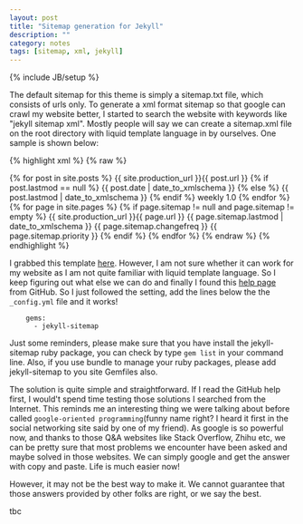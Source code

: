 ```yaml
---
layout: post
title: "Sitemap generation for Jekyll"
description: ""
category: notes 
tags: [sitemap, xml, jekyll]
---
```

{% include JB/setup %}

The default sitemap for this theme is simply a sitemap.txt file, which consists of urls only. To generate a xml format sitemap so that google can crawl my website better, I started to search the website with keywords like "jekyll sitemap xml". Mostly people will say we can create a sitemap.xml file on the root directory with liquid template language in by ourselves. One sample is shown below:


{% highlight xml %}
{% raw %}
<?xml version="1.0" encoding="UTF-8"?>
<urlset xmlns="http://www.sitemaps.org/schemas/sitemap/0.9">
  {% for post in site.posts %}
      <url>
        <loc>{{ site.production_url }}{{ post.url }}</loc>
        {% if post.lastmod == null %}
          <lastmod>{{ post.date | date_to_xmlschema }}</lastmod>
        {% else %}
          <lastmod>{{ post.lastmod | date_to_xmlschema }}</lastmod>
        {% endif %}
        <changefreq>weekly</changefreq>
        <priority>1.0</priority>
      </url>
  {% endfor %}
  {% for page in site.pages %}
    {% if page.sitemap != null and page.sitemap != empty %}
      <url>
        <loc>{{ site.production_url }}{{ page.url }}</loc>
        <lastmod>{{ page.sitemap.lastmod | date_to_xmlschema }}</lastmod>
        <changefreq>{{ page.sitemap.changefreq }}</changefreq>
        <priority>{{ page.sitemap.priority }}</priority>
      </url>
    {% endif %}
  {% endfor %}
</urlset>
{% endraw %}
{% endhighlight %}

I grabbed this template [here](http://davidensinger.com/2013/03/generating-a-sitemap-in-jekyll-without-a-plugin/). However, I am not sure whether it can work for my website as I am not quite familiar with liquid template language. So I keep figuring out what else we can do and finally I found this [help page](https://help.github.com/articles/sitemaps-for-github-pages) from GitHub. So I just followed the setting, add the lines below the the `_config.yml` file and it works!

```
    gems:
      - jekyll-sitemap
```

Just some reminders, please make sure that you have install the jekyll-sitemap ruby package, you can check by type `gem list` in your command line. Also, if you use bundle to manage your ruby packages, please add jekyll-sitemap to you site Gemfiles also.

The solution is quite simple and straightforward. If I read the GitHub help first, I would't spend time testing those solutions I searched from the Internet. This reminds me an interesting thing we were talking about before called `google-oriented programming`(funny name right? I heard it first in the social networking site said by one of my friend). As google is so powerful now, and thanks to those Q&A websites like Stack Overflow, Zhihu etc, we can be pretty sure that most problems we encounter have been asked and maybe solved in those websites. We can simply google and get the answer with copy and paste. Life is much easier now!

However, it may not be the best way to make it. We cannot guarantee that those answers provided by other folks are right, or we say the best.

tbc
